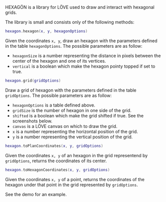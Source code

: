 HEXAGÖN is a library for LÖVE used to draw and interact with hexagonal grids.

The library is small and consists only of the following methods:

```lua
hexagon.hexagon(x, y, hexagonOptions)
```

Given the coordinates `x, y`, draw an hexagon with the parameters defined in the
table `hexagonOptions`. The possible parameters are as follow:

* `hexagonSize` is a number representing the distance in pixels between the
  center of the hexagon and one of its vertices.
* `vertical` is a boolean which make the hexagon pointy topped if set to true.

```lua
hexagon.grid(gridOptions)
```

Draw a grid of hexagon with the parameters defined in the table `gridOptions`.
The possible parameters are as follow:

* `hexagonOptions` is a table defined above.
* `gridSize` is the number of hexagon in one side of the grid.
* `shifted` is a boolean which make the grid shifted if true. See the 
screenshots below.
* `canvas` is a LÖVE canvas on which to draw the grid.
* `x` is a number representing the horizontal position of the grid.
* `y` is a number representing the vertical position of the grid.

```lua
hexagon.toPlanCoordinates(x, y, gridOptions)
```

Given the coordinates `x, y` of an hexagon in the grid representend by
`gridOptions`, returns the coordinates of its center.

```lua
hexagon.toHexagonCoordinates(x, y, gridOptions)
```

Given the coordinates `x, y` of a point, returns the coordinates of the hexagon
under that point in the grid represented by `gridOptions`.

See the demo for an example.